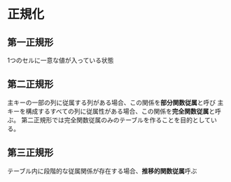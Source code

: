 # 正規化
## 第一正規形
1つのセルに一意な値が入っている状態

## 第二正規形
主キーの一部の列に従属する列がある場合、この関係を**部分関数従属**と呼び
主キーを構成するすべての列に従属性がある場合、この関係を**完全関数従属**と呼ぶ。
第二正規形では完全関数従属のみのテーブルを作ることを目的としている。

## 第三正規形
テーブル内に段階的な従属関係が存在する場合、**推移的関数従属**呼ぶ
